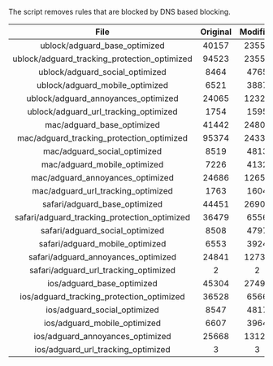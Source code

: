 The script removes rules that are blocked by DNS based blocking.


| File | Original | Modified |
|:----:|:-----:|:-----:|
| ublock/adguard_base_optimized | 40157 | 23554 |
| ublock/adguard_tracking_protection_optimized | 94523 | 23559 |
| ublock/adguard_social_optimized | 8464 | 4765 |
| ublock/adguard_mobile_optimized | 6521 | 3887 |
| ublock/adguard_annoyances_optimized | 24065 | 12325 |
| ublock/adguard_url_tracking_optimized | 1754 | 1595 |
| mac/adguard_base_optimized | 41442 | 24807 |
| mac/adguard_tracking_protection_optimized | 95374 | 24337 |
| mac/adguard_social_optimized | 8519 | 4813 |
| mac/adguard_mobile_optimized | 7226 | 4132 |
| mac/adguard_annoyances_optimized | 24686 | 12659 |
| mac/adguard_url_tracking_optimized | 1763 | 1604 |
| safari/adguard_base_optimized | 44451 | 26908 |
| safari/adguard_tracking_protection_optimized | 36479 | 6556 |
| safari/adguard_social_optimized | 8508 | 4797 |
| safari/adguard_mobile_optimized | 6553 | 3924 |
| safari/adguard_annoyances_optimized | 24841 | 12739 |
| safari/adguard_url_tracking_optimized | 2 | 2 |
| ios/adguard_base_optimized | 45304 | 27497 |
| ios/adguard_tracking_protection_optimized | 36528 | 6566 |
| ios/adguard_social_optimized | 8547 | 4817 |
| ios/adguard_mobile_optimized | 6607 | 3964 |
| ios/adguard_annoyances_optimized | 25668 | 13121 |
| ios/adguard_url_tracking_optimized | 3 | 3 |